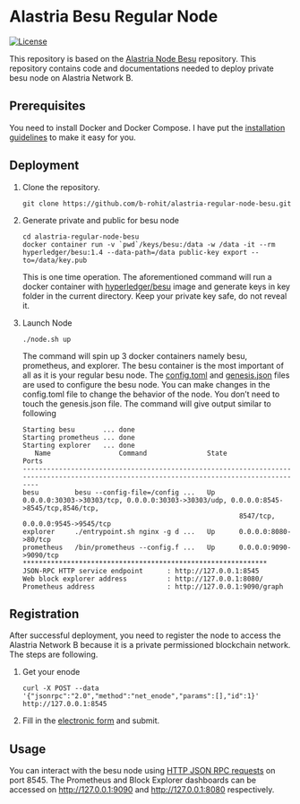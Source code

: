 # Alastria Besu Regular Node

[![License](https://img.shields.io/badge/License-Apache%202.0-blue.svg)](LICENSE)

This repository is based on the [Alastria Node Besu](https://github.com/alastria/alastria-node-besu) repository. This repository contains code and documentations needed to deploy private besu node on Alastria Network B.

## Prerequisites

You need to install Docker and Docker Compose. I have put the [installation guidelines](requirements) to make it easy for you.

## Deployment

1. Clone the repository.
   ```
   git clone https://github.com/b-rohit/alastria-regular-node-besu.git
   ```
2. Generate private and public for besu node

   ```
   cd alastria-regular-node-besu
   docker container run -v `pwd`/keys/besu:/data -w /data -it --rm hyperledger/besu:1.4 --data-path=/data public-key export --to=/data/key.pub
   ```

   This is one time operation. The aforementioned command will run a docker container with [hyperledger/besu](https://hub.docker.com/r/hyperledger/besu) image and generate keys in key folder in the current directory. Keep your private key safe, do not reveal it.

3. Launch Node
   ```
   ./node.sh up
   ```
   The command will spin up 3 docker containers namely besu, prometheus, and explorer. The besu container is the most important of all as it is your regular besu node. The [config.toml](config/besu/config.toml) and [genesis.json](config/besu/genesis.json) files are used to configure the besu node. You can make changes in the config.toml file to change the behavior of the node. You don’t need to touch the genesis.json file. The command will give output similar to following
   ```
   Starting besu       ... done
   Starting prometheus ... done
   Starting explorer   ... done
      Name                 Command               State                                                          Ports
   ------------------------------------------------------------------------------------------------------------------------------------------
   besu         besu --config-file=/config ...   Up      0.0.0.0:30303->30303/tcp, 0.0.0.0:30303->30303/udp, 0.0.0.0:8545->8545/tcp,8546/tcp,
                                                         8547/tcp, 0.0.0.0:9545->9545/tcp
   explorer     ./entrypoint.sh nginx -g d ...   Up      0.0.0.0:8080->80/tcp
   prometheus   /bin/prometheus --config.f ...   Up      0.0.0.0:9090->9090/tcp
   *************************************************************
   JSON-RPC HTTP service endpoint      : http://127.0.0.1:8545
   Web block explorer address          : http://127.0.0.1:8080/
   Prometheus address                  : http://127.0.0.1:9090/graph
   ```

## Registration

After successful deployment, you need to register the node to access the Alastria Network B because it is a private permissioned blockchain network. The steps are following.

1. Get your enode
   ```
   curl -X POST --data '{"jsonrpc":"2.0","method":"net_enode","params":[],"id":1}' http://127.0.0.1:8545
   ```
2. Fill in the [electronic form](https://portal.r2docuo.com/alastria/forms/noderequest) and submit.

## Usage

You can interact with the besu node using [HTTP JSON RPC requests](https://besu.hyperledger.org/en/stable/Reference/API-Methods/) on port 8545. The Prometheus and Block Explorer dashboards can be accessed on http://127.0.0.1:9090 and http://127.0.0.1:8080 respectively.

